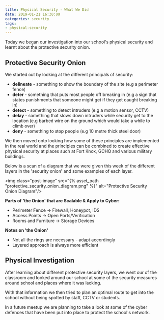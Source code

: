 ```yaml
---
title: Physical Security - What We Did
date: 2019-01-21 16:30:00
categories: security
tags: 
- physical-security
---
```

Today we began our investigation into our school's physical security and learnt about the protective security onion.

## Protective Security Onion
We started out by looking at the different principals of security:
* **delineate** - something to show the boundary of the site (e.g a perimeter fence)
* **deter** - something that puts most people off breaking in (e.g a sign that states punishments that someone might get if they get caught breaking in)
* **detect** - something to detect intruders (e.g a motion sensor, CCTV)
* **delay** - something that slows down intruders while security get to the location (e.g barbed wire on the ground which would take a while to climb over)
* **deny** - something to stop people (e.g 10 metre thick steel door)

We then moved onto looking how some of these principles are implemented in the real world and the principles can be combined to create effective physical security at places such at Fort Knox, GCHQ and various military buildings.

Below is a scan of a diagram that we were given this week of the different layers in the 'security onion' and some examples of each layer.

<img class="post-image" src="{% asset_path "protective_security_onion_diagram.png" %}" alt="Protective Security Onion Diagram"/>

**Parts of 'the Onion' that are Scalable & Apply to Cyber:**
* Perimeter Fence → Firewall, Honeypot, IDS
* Access Points → Open Ports/Verification
* Rooms and Furniture → Storage Devices

**Notes on 'the Onion'**
* Not all the rings are necessary - adapt accordingly
* Layered approach is always more efficient

## Physical Investigation
After learning about different protective security layers, we went our of the classroom and looked around our school at some of the security measures around school and places where it was lacking.

With that information we then tried to plan an optimal route to get into the school without being spotted by staff, CCTV or students.

In a future meetup we are planning to take a look at some of the cyber defences that have been put into place to protect the school's network.
